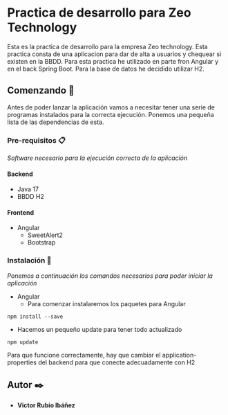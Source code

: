 # Practica de desarrollo para Zeo Technology

Esta es la practica de desarrollo para la empresa Zeo technology. Esta practica consta de una aplicacion para dar de alta a usuarios y chequear si existen en la  BBDD. Para
esta practica he utilizado en parte fron Angular y en el back Spring Boot. Para la base de datos he decidido utilizar H2.

## Comenzando 🚀

Antes de poder lanzar la aplicación vamos a necesitar tener una serie de programas instalados para la correcta ejecución. Ponemos una pequeña lista de las dependencias
de esta.


### Pre-requisitos 📋

_Software necesario para la ejecución correcta de la aplicación_

#### Backend

- Java 17
- BBDD H2

#### Frontend

- Angular
  - SweetAlert2
  - Bootstrap


### Instalación 🔧

_Ponemos a continuación los comandos necesarios para poder iniciar la aplicación_

- Angular
  - Para comenzar instalaremos los paquetes  para Angular
```
npm install --save 
```

 - Hacemos un pequeño update para tener todo actualizado
```
npm update
```
Para que funcione correctamente, hay que cambiar el application-properties del backend para que conecte adecuadamente con H2


## Autor ✒️


* **Victor Rubio Ibáñez**
